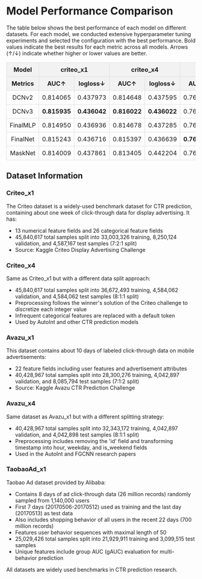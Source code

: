 # Model Performance Comparison

The table below shows the best performance of each model on different datasets. For each model, we conducted extensive hyperparameter tuning experiments and selected the configuration with the best performance. Bold values indicate the best results for each metric across all models. Arrows (↑/↓) indicate whether higher or lower values are better.

<style>
table { border-collapse: collapse; width: 100%; }
th, td { padding: 8px; text-align: center; border: 1px solid #ddd; }
th { background-color: #f2f2f2; }
</style>

<table>
  <tr>
    <th>Model</th>
    <th colspan="2" align="center">criteo_x1</th>
    <th colspan="2" align="center">criteo_x4</th>
    <th colspan="2" align="center">avazu_x1</th>
    <th colspan="2" align="center">avazu_x4</th>
    <th colspan="3" align="center">taobaoad_x1</th>
  </tr>
  <tr>
    <th>Metrics</th>
    <th>AUC↑</th>
    <th>logloss↓</th>
    <th>AUC↑</th>
    <th>logloss↓</th>
    <th>AUC↑</th>
    <th>logloss↓</th>
    <th>AUC↑</th>
    <th>logloss↓</th>
    <th>AUC↑</th>
    <th>logloss↓</th>
    <th>gAUC↑</th>
  </tr>
  <tr>
    <td>DCNv2</td>
    <td>0.814065</td>
    <td>0.437973</td>
    <td>0.814648</td>
    <td>0.437595</td>
    <td>0.764602</td>
    <td>0.366846</td>
    <td>0.793271</td>
    <td>0.372105</td>
    <td><b>0.649314</b></td>
    <td>0.192884</td>
    <td>0.574243</td>
  </tr>
  <tr>
    <td>DCNv3</td>
    <td><b>0.815935</b></td>
    <td><b>0.436042</b></td>
    <td><b>0.816022</b></td>
    <td><b>0.436022</b></td>
    <td>0.763836</td>
    <td>0.366750</td>
    <td><b>0.797461</b></td>
    <td><b>0.369204</b></td>
    <td>0.648585</td>
    <td>0.194355</td>
    <td>0.572273</td>
  </tr>
  <tr>
    <td>FinalMLP</td>
    <td>0.814950</td>
    <td>0.436936</td>
    <td>0.814678</td>
    <td>0.437285</td>
    <td>0.766319</td>
    <td>0.365867</td>
    <td>0.792807</td>
    <td>0.372292</td>
    <td>0.645906</td>
    <td>0.194208</td>
    <td><b>0.574752</b></td>
  </tr>
  <tr>
    <td>FinalNet</td>
    <td>0.815243</td>
    <td>0.436716</td>
    <td>0.815397</td>
    <td>0.436639</td>
    <td><b>0.766980</b></td>
    <td><b>0.365594</b></td>
    <td>0.793642</td>
    <td>0.371790</td>
    <td>0.648157</td>
    <td>0.193585</td>
    <td>0.572010</td>
  </tr>
  <tr>
    <td>MaskNet</td>
    <td>0.814009</td>
    <td>0.437861</td>
    <td>0.813405</td>
    <td>0.442204</td>
    <td>0.762942</td>
    <td>0.368110</td>
    <td>0.794315</td>
    <td>0.371351</td>
    <td>0.646183</td>
    <td><b>0.192420</b></td>
    <td>0.569544</td>
  </tr>
</table>

## Dataset Information

### Criteo_x1

The Criteo dataset is a widely-used benchmark dataset for CTR prediction, containing about one week of click-through data for display advertising. It has:
- 13 numerical feature fields and 26 categorical feature fields
- 45,840,617 total samples split into 33,003,326 training, 8,250,124 validation, and 4,587,167 test samples (7:2:1 split)
- Source: Kaggle Criteo Display Advertising Challenge

### Criteo_x4

Same as Criteo_x1 but with a different data split approach:
- 45,840,617 total samples split into 36,672,493 training, 4,584,062 validation, and 4,584,062 test samples (8:1:1 split)
- Preprocessing follows the winner's solution of the Criteo challenge to discretize each integer value
- Infrequent categorical features are replaced with a default <OOV> token
- Used by AutoInt and other CTR prediction models

### Avazu_x1

This dataset contains about 10 days of labeled click-through data on mobile advertisements:
- 22 feature fields including user features and advertisement attributes
- 40,428,967 total samples split into 28,300,276 training, 4,042,897 validation, and 8,085,794 test samples (7:1:2 split)
- Source: Kaggle Avazu CTR Prediction Challenge

### Avazu_x4

Same dataset as Avazu_x1 but with a different splitting strategy:
- 40,428,967 total samples split into 32,343,172 training, 4,042,897 validation, and 4,042,898 test samples (8:1:1 split)
- Preprocessing includes removing the 'id' field and transforming timestamp into hour, weekday, and is_weekend fields
- Used in the AutoInt and FGCNN research papers

### TaobaoAd_x1

Taobao Ad dataset provided by Alibaba:
- Contains 8 days of ad click-through data (26 million records) randomly sampled from 1,140,000 users
- First 7 days (20170506-20170512) used as training and the last day (20170513) as test data
- Also includes shopping behavior of all users in the recent 22 days (700 million records)
- Features user behavior sequences with maximal length of 50
- 25,029,426 total samples split into 21,929,911 training and 3,099,515 test samples
- Unique features include group AUC (gAUC) evaluation for multi-behavior prediction

All datasets are widely used benchmarks in CTR prediction research.
